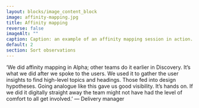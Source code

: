 ```yaml
---
layout: blocks/image_content_block
image: affinity-mapping.jpg
title: Affinity mapping
reverse: false
imageAlt: ""
caption: Caption: an example of an affinity mapping session in action.
default: 2
section: Sort observations
---
```


‘We did affinity mapping in Alpha; other teams do it earlier in Discovery. It’s what we did after we spoke to the users. We used it to gather the user insights to find high-level topics and headings. Those fed into design hypotheses. Going analogue like this gave us good visibility. It’s hands on. If we did it digitally straight away the team might not have had the level of comfort to all get involved.’ — Delivery manager
